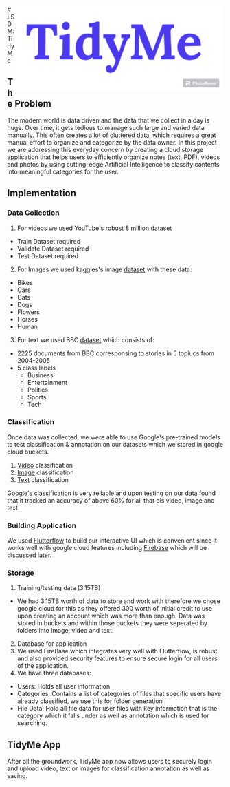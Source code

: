 <img src="Images/TidyMe.png" height="200px" align="right"/>
# LSDM: TidyMe

## The Problem
The modern world is data driven and the data that we collect in a day is huge. Over time, it gets tedious to manage such large and varied data manually. This often creates a lot of cluttered data, which requires a great manual effort to organize and categorize by the data owner. In this project we are addressing this everyday concern by creating a cloud storage application that helps users to efficiently organize notes (text, PDF), videos and photos by using cutting-edge Artificial Intelligence to classify contents into meaningful categories for the user. 

## Implementation

### Data Collection
1. For videos we used YouTube's robust 8 million [dataset](https://research.google.com/youtube8m/download.html)
  * Train Dataset required
  * Validate Dataset required
  * Test Dataset required
2. For Images we used kaggles's image [dataset](https://www.kaggle.com/datasets/pavansanagapati/images-dataset) with these data:
  * Bikes
  * Cars
  * Cats
  * Dogs
  * Flowers
  * Horses
  * Human
3. For text we used BBC [dataset](http://mlg.ucd.ie/datasets/bbc.html) which consists of:
  * 2225 documents from BBC corresponsing to stories in 5 topiucs from 2004-2005
  * 5 class labels
    * Business
    * Entertainment
    * Politics
    * Sports
    * Tech

### Classification
Once data was collected, we were able to use Google's pre-trained models to test classification & annotation on our datasets which we stored in google cloud buckets.
1. [Video](https://cloud.google.com/video-intelligence/docs/streaming/video-classification) classification
2. [Image](https://cloud.google.com/ai-platform/training/docs/algorithms/image-classification-start) classification
3. [Text](https://cloud.google.com/natural-language/docs/classify-text-tutorial) classification

Google's classification is very reliable and upon testing on our data found that it tracked an accuracy of above 60% for all that ois video, image and text.

### Building Application
We used [Flutterflow](https://flutterflow.io) to build our interactive UI which is convenient since it works well with google cloud features including [Firebase](https://firebase.google.com) which will be discussed later.

### Storage
1. Training/testing data (3.15TB)
 - We had 3.15TB worth of data to store and work with therefore we chose google cloud for this as they offered 300 worth of initial credit to use upon creating an account which was more than enough. Data was stored in buckets and within those buckets they were seperated by folders into image, video and text.
2. Database for application
 1. We used FireBase which integrates very well with Flutterflow, is robust and also provided security features to ensure secure login for all users of the application.
 2. We have three databases:
  * Users: Holds all user information
  * Categories: Contains a list of categories of files that specific users have already classified, we use this for folder generation
  * File Data: Hold all file data for user files with key information that is the category which it falls under as well as annotation which is used for searching.

## TidyMe App
After all the groundwork, TidyMe app now allows users to securely login and upload video, text or images for classification annotation as well as saving.
